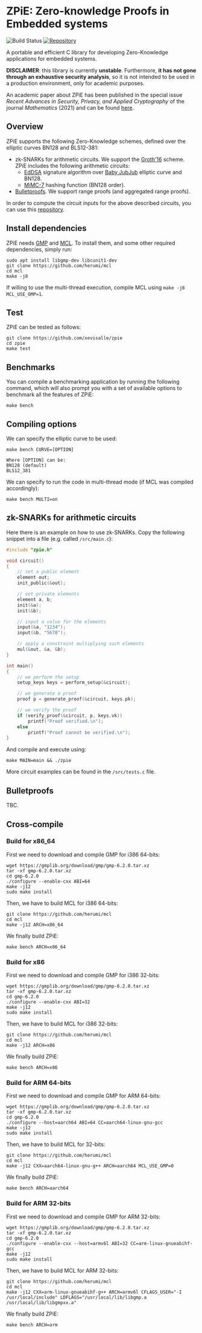 # ZPiE: Zero-knowledge Proofs in Embedded systems

![Build Status](https://github.com/xevisalle/zpie/workflows/tests/badge.svg)
[![Repository](https://img.shields.io/badge/github-zpie-blueviolet?logo=github)](https://github.com/xevisalle/zpie)

A portable and efficient C library for developing Zero-Knowledge applications for embedded systems. 

**DISCLAIMER**: this library is currently **unstable**. Furthermore, **it has not gone through an exhaustive security analysis**, so it is not intended to be used in a production environment, only for academic purposes.

An academic paper about ZPiE has been published in the special issue *Recent Advances in Security, Privacy, and Applied Cryptography* of the journal *Mathematics* (2021) and can be found [here](https://doi.org/10.3390/math9202569).

## Overview

ZPiE supports the following Zero-Knowledge schemes, defined over the elliptic curves BN128 and BLS12-381:

- zk-SNARKs for arithmetic circuits. We support the [Groth'16](https://eprint.iacr.org/2016/260.pdf) scheme. ZPiE includes the following arithmetic circuits:
    - [EdDSA](https://eprint.iacr.org/2015/677.pdf) signature algorithm over [Baby JubJub](https://iden3-docs.readthedocs.io/en/latest/_downloads/33717d75ab84e11313cc0d8a090b636f/Baby-Jubjub.pdf) elliptic curve and BN128.
    - [MiMC-7](https://eprint.iacr.org/2016/492.pdf) hashing function (BN128 order).
- [Bulletproofs](https://eprint.iacr.org/2017/1066.pdf). We support range proofs (and aggregated range proofs).

In order to compute the circuit inputs for the above described circuits, you can use this [repository](https://github.com/xevisalle/cryptoolz).


## Install dependencies
ZPiE needs [GMP](https://gmplib.org/) and [MCL](https://github.com/herumi/mcl). To install them, and some other required dependencies, simply run:

```
sudo apt install libgmp-dev libcunit1-dev
git clone https://github.com/herumi/mcl
cd mcl
make -j8
```

If willing to use the multi-thread execution, compile MCL using `make -j8 MCL_USE_OMP=1`.

## Test
ZPiE can be tested as follows:

```
git clone https://github.com/xevisalle/zpie
cd zpie
make test
```

## Benchmarks

You can compile a benchmarking application by running the following command, which will also prompt you with a set of available options to benchmark all the features of ZPiE:

```
make bench
```

## Compiling options

We can specify the elliptic curve to be used:

```
make bench CURVE=[OPTION]

Where [OPTION] can be:
BN128 (default)
BLS12_381
```

We can specify to run the code in multi-thread mode (if MCL was compiled accordingly):

```
make bench MULTI=on
```

## zk-SNARKs for arithmetic circuits

Here there is an example on how to use zk-SNARKs. Copy the following snippet into a file (e.g. called `/src/main.c`):

```c
#include "zpie.h"

void circuit()
{
    // set a public element
    element out;
    init_public(&out);

    // set private elements
    element a, b;
    init(&a);
    init(&b);

    // input a value for the elements
    input(&a, "1234");
    input(&b, "5678");

    // apply a constraint multiplying such elements
    mul(&out, &a, &b);
}

int main()
{
    // we perform the setup
    setup_keys keys = perform_setup(&circuit); 

    // we generate a proof
    proof p = generate_proof(&circuit, keys.pk);

    // we verify the proof 
    if (verify_proof(&circuit, p, keys.vk)) 
        printf("Proof verified.\n");
    else 
        printf("Proof cannot be verified.\n");
}
```

And compile and execute using:

```
make MAIN=main && ./zpie
```

More circuit examples can be found in the `/src/tests.c` file.

## Bulletproofs

TBC.

## Cross-compile

### Build for x86_64

First we need to download and compile GMP for i386 64-bits:

```
wget https://gmplib.org/download/gmp/gmp-6.2.0.tar.xz
tar -xf gmp-6.2.0.tar.xz
cd gmp-6.2.0
./configure --enable-cxx ABI=64
make -j12
sudo make install
```

Then, we have to build MCL for i386 64-bits:

```
git clone https://github.com/herumi/mcl
cd mcl
make -j12 ARCH=x86_64
```

We finally build ZPiE:

```
make bench ARCH=x86_64
```

### Build for x86

First we need to download and compile GMP for i386 32-bits:

```
wget https://gmplib.org/download/gmp/gmp-6.2.0.tar.xz
tar -xf gmp-6.2.0.tar.xz
cd gmp-6.2.0
./configure --enable-cxx ABI=32
make -j12
sudo make install
```

Then, we have to build MCL for i386 32-bits:

```
git clone https://github.com/herumi/mcl
cd mcl
make -j12 ARCH=x86
```

We finally build ZPiE:

```
make bench ARCH=x86
```

### Build for ARM 64-bits

First we need to download and compile GMP for ARM 64-bits:

```
wget https://gmplib.org/download/gmp/gmp-6.2.0.tar.xz
tar -xf gmp-6.2.0.tar.xz
cd gmp-6.2.0
./configure --host=aarch64 ABI=64 CC=aarch64-linux-gnu-gcc
make -j12
sudo make install
```

Then, we have to build MCL for 32-bits:

```
git clone https://github.com/herumi/mcl
cd mcl
make -j12 CXX=aarch64-linux-gnu-g++ ARCH=aarch64 MCL_USE_GMP=0
```

We finally build ZPiE:

```
make bench ARCH=aarch64
```

### Build for ARM 32-bits

First we need to download and compile GMP for ARM 32-bits:

```
wget https://gmplib.org/download/gmp/gmp-6.2.0.tar.xz
tar -xf gmp-6.2.0.tar.xz
cd gmp-6.2.0
./configure --enable-cxx --host=armv6l ABI=32 CC=arm-linux-gnueabihf-gcc
make -j12
sudo make install
```

Then, we have to build MCL for ARM 32-bits:

```
git clone https://github.com/herumi/mcl
cd mcl
make -j12 CXX=arm-linux-gnueabihf-g++ ARCH=armv6l CFLAGS_USER="-I /usr/local/include" LDFLAGS="/usr/local/lib/libgmp.a /usr/local/lib/libgmpxx.a"
```

We finally build ZPiE:

```
make bench ARCH=arm
```
